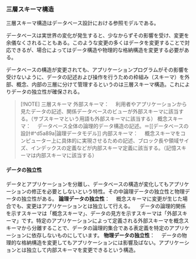 ### 三層スキーマ構造
三層スキーマ構造はデータベース設計における参照モデルである。

データベースは実世界の変化が発生すると、少なからずその影響を受け、変更を余儀なくされることもある。このような変更の多くはデータを変更することで対応できるが、場合によってはデータ構造や物理的な格納構造を変更する必要がある。

データベースの構造が変更されても、アプリケーションプログラムがその影響を受けないように、データの記述および操作を行うための枠組み（スキーマ）を外部、概念、内部の三層に分けて管理するというのは三層スキーマ構造。これによりデータの独立性が確保される。


> [!NOTE] 三層スキーマ
> 外部スキーマ：
> 　利用者やアプリケーションから見たデータの記述、関係データベースのビューが外部スキーマに該当する。（サブスキーマという用語も外部スキーマに該当する）
> 概念スキーマ：
> 　データベース全体の論理的データ構造の記述。＝[[データベースの設計#^d5a89a|論理データモデル]]
> 内部スキーマ：
> 　概念スキーマをコンピューター上に具体的に実現させるための記述、ブロック長や領域サイズ、インデックスの定義などが内部スキーマ定義に該当する。（記憶スキーマは内部スキーマに該当する）

#### データの独立性
データとアプリケーションを分離し、データベースの構造が変化してもアプリケーションの修正を必要としないという特性。その中論理データの独立性と物理データの独立性がある。
**論理データの独立性**：
　概念スキーマに変更が生じた場合でも、変更はアプリケーションとは独立して行える。
　データの論理的関係を示すスキーマは「概念スキーマ」、データの見方を示すスキーマは「外部スキーマ」です。特定のアプリケーションによって定義される外部スキーマを概念スキーマから分離することで、データの論理的集合である表定義を特定のアプリケーションに依存しないものにしています。
**物理データの独立性**：
　データの物理的な格納構造を変更してもアプリケーションには影響及ばない。アプリケーションとは独立して内部スキーマを変更できるという構造。



